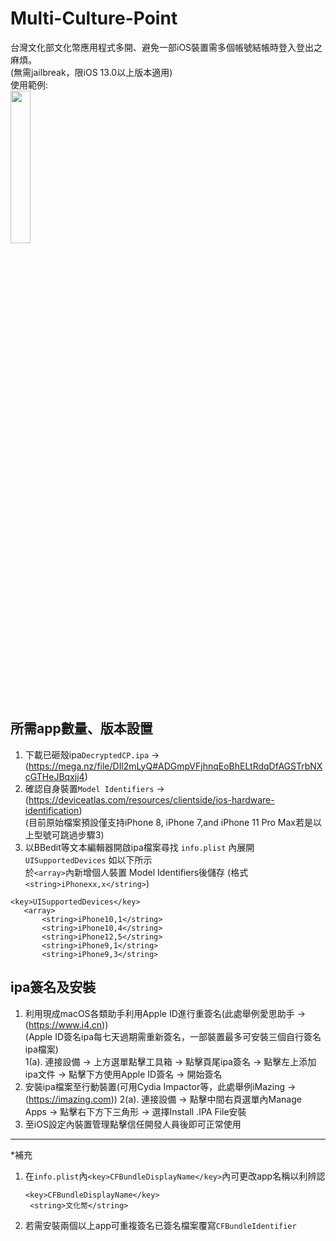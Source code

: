 # Multi-Culture-Point
台灣文化部文化幣應用程式多開、避免一部iOS裝置需多個帳號結帳時登入登出之麻煩。   
(無需jailbreak，限iOS 13.0以上版本適用)   
使用範例:   
<img src="https://imageconvert.org/uploads/IMG_65401688222238.jpg" width="25%">
## 所需app數量、版本設置  
1. 下載已砸殼ipa```DecryptedCP.ipa``` -> (https://mega.nz/file/DIl2mLyQ#ADGmpVFjhnqEoBhELtRdqDfAGSTrbNXcGTHeJBqxjj4)
2. 確認自身裝置```Model Identifiers``` -> (https://deviceatlas.com/resources/clientside/ios-hardware-identification)   
(目前原始檔案預設僅支持iPhone 8, iPhone 7,and iPhone 11 Pro Max若是以上型號可跳過步驟3)
3. 以BBedit等文本編輯器開啟ipa檔案尋找 ```info.plist``` 內展開 ```UISupportedDevices``` 如以下所示   
 於```<array>```內新增個人裝置 Model Identifiers後儲存 (格式```<string>iPhonexx,x</string>```)  
 ```
<key>UISupportedDevices</key>
	<array>
		<string>iPhone10,1</string>
		<string>iPhone10,4</string>
		<string>iPhone12,5</string>
		<string>iPhone9,1</string>
		<string>iPhone9,3</string>
```

##  ipa簽名及安裝   
1. 利用現成macOS各類助手利用Apple ID進行重簽名(此處舉例愛思助手 -> (https://www.i4.cn))    
   (Apple ID簽名ipa每七天過期需重新簽名，一部裝置最多可安裝三個自行簽名ipa檔案)   
   1(a). 連接設備 -> 上方選單點擊工具箱 -> 點擊頁尾ipa簽名 -> 點擊左上添加ipa文件 -> 點擊下方使用Apple ID簽名 -> 開始簽名
2. 安裝ipa檔案至行動裝置(可用Cydia Impactor等，此處舉例iMazing -> (https://imazing.com))
   2(a). 連接設備 -> 點擊中間右頁選單內Manage Apps -> 點擊右下方下三角形 -> 選擇Install .IPA File安裝
3. 至iOS設定內裝置管理點擊信任開發人員後即可正常使用  
---
*補充
1. 在```info.plist```內```<key>CFBundleDisplayName</key>```內可更改app名稱以利辨認
   ```
   <key>CFBundleDisplayName</key>
	<string>文化幣</string>
   ```
2. 若需安裝兩個以上app可重複簽名已簽名檔案覆寫```CFBundleIdentifier```
